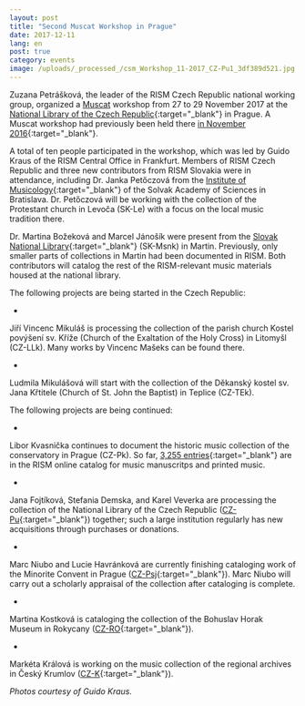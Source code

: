 ```yaml
---
layout: post
title: "Second Muscat Workshop in Prague"
date: 2017-12-11
lang: en
post: true
category: events
image: /uploads/_processed_/csm_Workshop_11-2017_CZ-Pu1_3df389d521.jpg
---
```



Zuzana Petrášková, the leader of the RISM Czech Republic national working group, organized a [Muscat](/community/muscat.html) workshop from 27 to 29 November 2017 at the [National Library of the Czech Republic](http://www.en.nkp.cz/){:target="_blank"} in Prague. A Muscat workshop had previously been held there [in November 2016](http://www.rism.info/en/home/newsdetails/select/events/article/2/muscat-workshop-in-prague.html){:target="_blank"}.

A total of ten people participated in the workshop, which was led by Guido Kraus of the RISM Central Office in Frankfurt. Members of RISM Czech Republic and three new contributors from RISM Slovakia were in attendance, including Dr. Janka Petőczová from the [Institute of Musicology](http://uhv.sav.sk/en/){:target="_blank"} of the Solvak Academy of Sciences in Bratislava. Dr. Petőczová will be working with the collection of the Protestant church in Levoča (SK-Le) with a focus on the local music tradition there.

Dr. Martina Božeková and Marcel Jánošík were present from the [Slovak National Library](http://www.snk.sk/en/){:target="_blank"} (SK-Msnk) in Martin. Previously, only smaller parts of collections in Martin had been documented in RISM. Both contributors will catalog the rest of the RISM-relevant music materials housed at the national library.

The following projects are being started in the Czech Republic:

-

Jiří Vincenc Mikuláš is processing the collection of the parish church Kostel povýšení sv. Kříže (Church of the Exaltation of the Holy Cross) in Litomyšl (CZ-LLk). Many works by Vincenc Mašeks can be found there.


-

Ludmila Mikulášová will start with the collection of the Děkanský kostel sv. Jana Křtitele (Church of St. John the Baptist) in Teplice (CZ-TEk).



The following projects are being continued:

-

Libor Kvasnička continues to document the historic music collection of the conservatory in Prague (CZ-Pk). So far, [3,255 entries](https://opac.rism.info/search?View=rism&siglum=CZ-Pk&Language=en){:target="_blank"} are in the RISM online catalog for music manuscritps and printed music.


-

Jana Fojtíková, Stefania Demska, and Karel Veverka are processing the collection of the National Library of the Czech Republic ([CZ-Pu](https://opac.rism.info/search?View=rism&siglum=CZ-Pu&Language=en){:target="_blank"}) together; such a large institution regularly has new acquisitions through purchases or donations.


-

Marc Niubo and Lucie Havránková are currently finishing cataloging work of the Minorite Convent in Prague ([CZ-Psj](https://opac.rism.info/search?View=rism&siglum=CZ-Psj&Language=en){:target="_blank"}). Marc Niubo will carry out a scholarly appraisal of the collection after cataloging is complete.


-

Martina Kostková is cataloging the collection of the Bohuslav Horak Museum in Rokycany ([CZ-RO](https://opac.rism.info/search?View=rism&siglum=CZ-RO&Language=en){:target="_blank"}).


-

Markéta Králová is working on the music collection of the regional archives in Český Krumlov ([CZ-K](https://opac.rism.info/search?View=rism&siglum=CZ-K&Language=en){:target="_blank"}).





_Photos courtesy of Guido Kraus._



<script type="text/javascript">var switchTo5x=true;</script><script type="text/javascript" src="http://w.sharethis.com/button/buttons.js"></script><script type="text/javascript">stLight.options({publisher: "9b601438-1ce1-49d8-bfd7-9cff5df54c17", doNotHash: false, doNotCopy: false, hashAddressBar: false});</script>